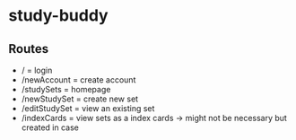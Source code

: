 # study-buddy
## Routes
- / = login
- /newAccount = create account
- /studySets = homepage
- /newStudySet = create new set
- /editStudySet = view an existing set
- /indexCards = view sets as a index cards -> might not be necessary but created in case
